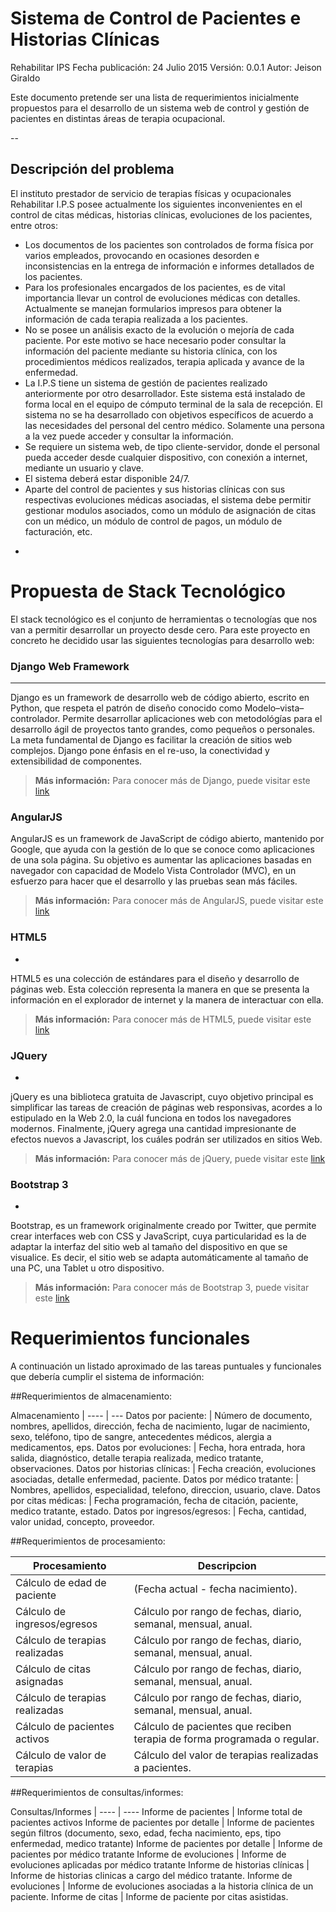 Sistema de Control de Pacientes e Historias Clínicas
===================
Rehabilitar IPS
Fecha publicación: 24 Julio 2015
Versión: 0.0.1
Autor: Jeison Giraldo


Este documento pretende ser una lista de requerimientos inicialmente propuestos para el desarrollo de un sistema web de control y gestión de pacientes en distintas áreas de terapia ocupacional.

--


Descripción del problema
-

El instituto prestador de servicio de terapias físicas y ocupacionales Rehabilitar I.P.S posee actualmente los siguientes inconvenientes en el control de citas médicas, historias clínicas, evoluciones de los pacientes, entre otros:

* Los documentos de los pacientes son controlados de forma física por varios empleados, provocando en ocasiones desorden e inconsistencias en la entrega de información e informes detallados de los pacientes.
* Para los profesionales encargados de los pacientes, es de vital importancia llevar un control de evoluciones médicas con detalles. Actualmente se manejan formularios impresos para obtener la información de cada terapia realizada a los pacientes.
* No se posee un análisis exacto de la evolución o mejoría de cada paciente. Por este motivo se hace necesario poder consultar la información del paciente mediante su historia clínica, con los procedimientos médicos realizados, terapia aplicada y avance de la enfermedad.
* La I.P.S tiene un sistema de gestión de pacientes realizado anteriormente por otro desarrollador. Este sistema está instalado de forma local en el equipo de cómputo terminal de la sala de recepción. El sistema no se ha desarrollado con objetivos específicos de acuerdo a las necesidades del personal del centro médico. Solamente una persona a la vez puede acceder y consultar la información.
* Se requiere un sistema web, de tipo cliente-servidor, donde el personal pueda acceder desde cualquier dispositivo, con conexión a internet, mediante un usuario y clave.
* El sistema deberá estar disponible 24/7.
* Aparte del control de pacientes y sus historias clínicas con sus respectivas evoluciones médicas asociadas, el sistema debe permitir gestionar modulos asociados, como un módulo de asignación de citas con un médico, un módulo de control de pagos, un módulo de facturación, etc.

-

Propuesta de Stack Tecnológico
==============================

El stack tecnológico es el conjunto de herramientas o tecnologías que nos van a permitir desarrollar un proyecto desde cero. Para este proyecto en concreto he decidido usar las siguientes tecnologías para desarrollo web:

### Django Web Framework
---
Django es un framework de desarrollo web de código abierto, escrito en Python, que respeta el patrón de diseño conocido como Modelo–vista–controlador. Permite desarrollar aplicaciones web con metodológías para el desarrollo ágil de proyectos tanto grandes, como pequeños o personales. La meta fundamental de Django es facilitar la creación de sitios web complejos. Django pone énfasis en el re-uso, la conectividad y extensibilidad de componentes.

> **Más información:** Para conocer más de Django, puede visitar este [link][1]

### AngularJS

AngularJS es un framework de JavaScript de código abierto, mantenido por Google, que ayuda con la gestión de lo que se conoce como aplicaciones de una sola página. Su objetivo es aumentar las aplicaciones basadas en navegador con capacidad de Modelo Vista Controlador (MVC), en un esfuerzo para hacer que el desarrollo y las pruebas sean más fáciles.

> **Más información:** Para conocer más de AngularJS, puede visitar este [link][2]

### HTML5
-
HTML5 es una colección de estándares para el diseño y desarrollo de páginas web. Esta colección representa la manera en que se presenta la información en el explorador de internet y la manera de interactuar con ella.

> **Más información:** Para conocer más de HTML5, puede visitar este [link][3]

### JQuery
-
jQuery es una biblioteca gratuita de Javascript, cuyo objetivo principal es simplificar las tareas de creación de páginas web responsivas, acordes a lo estipulado en la Web 2.0, la cuál funciona en todos los navegadores modernos.  Finalmente, jQuery agrega una cantidad impresionante de efectos nuevos a Javascript, los cuáles podrán ser utilizados en sitios Web.

> **Más información:** Para conocer más de jQuery, puede visitar este [link][4]

### Bootstrap 3
-
Bootstrap, es un framework originalmente creado por Twitter, que permite crear interfaces web con CSS y JavaScript, cuya particularidad es la de adaptar la interfaz del sitio web al tamaño del dispositivo en que se visualice. Es decir, el sitio web se adapta automáticamente al tamaño de una PC, una Tablet u otro dispositivo.

> **Más información:** Para conocer más de Bootstrap 3, puede visitar este [link][5]


Requerimientos funcionales
==========================
A continuación un listado aproximado de las tareas puntuales y funcionales que debería cumplir el sistema de información:

##Requerimientos de almacenamiento:


Almacenamiento     |
 ---- | ---
Datos por paciente: | Número de documento, nombres, apellidos, dirección, fecha de nacimiento, lugar de nacimiento, sexo, teléfono, tipo de sangre, antecedentes médicos, alergia a medicamentos, eps.
Datos por evoluciones:    | Fecha, hora entrada, hora salida, diagnóstico, detalle terapia realizada, medico tratante, observaciones.
Datos por historias clínicas:     | Fecha creación, evoluciones asociadas, detalle enfermedad, paciente.
Datos por médico tratante: | Nombres, apellidos, especialidad, telefono, direccion, usuario, clave.
Datos por citas médicas: | Fecha programación, fecha de citación, paciente, medico tratante, estado.
Datos por ingresos/egresos: | Fecha, cantidad, valor unidad, concepto, proveedor.

##Requerimientos de procesamiento:

Procesamiento | Descripcion
 ---- | ----
Cálculo de edad de paciente | (Fecha actual - fecha nacimiento).
Cálculo de ingresos/egresos | Cálculo por rango de fechas, diario, semanal, mensual, anual.
Cálculo de terapias realizadas | Cálculo por rango de fechas, diario, semanal, mensual, anual.
Cálculo de citas asignadas | Cálculo por rango de fechas, diario, semanal, mensual, anual.
Cálculo de terapias realizadas | Cálculo por rango de fechas, diario, semanal, mensual, anual.
Cálculo de pacientes activos | Cálculo de pacientes que reciben terapia de forma programada o regular.
Cálculo de valor de terapias | Cálculo del valor de terapias realizadas a pacientes.

##Requerimientos de consultas/informes:

Consultas/Informes |
---- | ----
Informe de pacientes | Informe total de pacientes activos
Informe de pacientes por detalle | Informe de pacientes según filtros (documento, sexo, edad, fecha nacimiento, eps, tipo enfermedad, medico tratante)
Informe de pacientes por detalle | Informe de pacientes por médico tratante
Informe de evoluciones | Informe de evoluciones aplicadas por médico tratante
Informe de historias clínicas | Informe de historias clinicas a cargo del médico tratante.
Informe de evoluciones | Informe de evoluciones asociadas a la historia clínica de un paciente.
Informe de citas | Informe de paciente por citas asistidas.


[1]: http://www.djangoproject.com/
[2]: https://angularjs.org/
[3]: https://es.wikipedia.org/wiki/HTML5/
[4]: http://www.jquery.com/
[5]: http://www.getbootstrap.com/